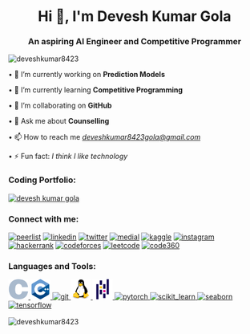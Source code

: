 <h1 align="center">Hi 👋, I'm Devesh Kumar Gola</h1>
<h3 align="center">An aspiring AI Engineer and Competitive Programmer</h3>

<p align="left"> <img src="https://komarev.com/ghpvc/?username=deveshkumar8423&label=Profile%20views&color=0e75b6&style=flat" alt="deveshkumar8423" /> </p>

•⁠  ⁠🔭 I’m currently working on **Prediction Models**

•⁠  ⁠🌱 I’m currently learning **Competitive Programming**

•⁠  ⁠👯 I’m collaborating on **GitHub**

•⁠  ⁠💬 Ask me about **Counselling**

•⁠  ⁠📫 How to reach me *deveshkumar8423gola@gmail.com*

•⁠  ⁠⚡ Fun fact:  *I think I like technology*

<h3 align="left">Coding Portfolio:</h3>
<p align="left"> 
<a href="https://codolio.com/profile/devesh" target="blank"><img align="center" src="https://codolio.com/codolio_assets/gif-owl-transparent.GIF" alt="devesh kumar gola" height="50" width="50" /></a>
</p>

<h3 align="left">Connect with me:</h3>

<p align="left">
  <a href="https://peerlist.io/devesh8423" target="_blank"><img src="https://media.licdn.com/dms/image/v2/C4D0BAQGjCtiL8FcUcw/company-logo_200_200/company-logo_200_200/0/1646835555233/peerlist_logo?e=2147483647&v=beta&t=BDkNItLoTzk-wReBiGgHqakmvc5iQnulzdCTPafcRMU" alt="peerlist" height="30" width="30"/></a>
  <a href="https://www.linkedin.com/in/devesh-kumar-gola-450a0436b/" target="_blank"><img src="https://upload.wikimedia.org/wikipedia/commons/8/81/LinkedIn_icon.svg" alt="linkedin" height="30" width="30"/></a>
  <a href="https://x.com/DeveshKuma8423" target="_blank"><img src="https://raw.githubusercontent.com/rahuldkjain/github-profile-readme-generator/master/src/images/icons/Social/twitter.svg" alt="twitter" height="30" width="40"/></a>
  <a href="https://medial.app/user/devesh-kumar-gola-29e880cab28b0" target="_blank"><img src="https://startuparticle.com/wp-content/uploads/2025/02/medial-logo.png" alt="medial" height="30" width="30"/></a>
  <a href="https://kaggle.com/deveshkumargola" target="_blank"><img src="https://raw.githubusercontent.com/rahuldkjain/github-profile-readme-generator/master/src/images/icons/Social/kaggle.svg" alt="kaggle" height="30" width="40"/></a>
  <a href="https://instagram.com/devesh_kumar_gola" target="_blank"><img src="https://raw.githubusercontent.com/rahuldkjain/github-profile-readme-generator/master/src/images/icons/Social/instagram.svg" alt="instagram" height="30" width="40"/></a>
  <a href="https://www.hackerrank.com/profile/deveshkumar84231" target="_blank"><img src="https://raw.githubusercontent.com/rahuldkjain/github-profile-readme-generator/master/src/images/icons/Social/hackerrank.svg" alt="hackerrank" height="30" width="40"/></a>
  <a href="https://codeforces.com/profile/devesh8423" target="_blank"><img src="https://raw.githubusercontent.com/rahuldkjain/github-profile-readme-generator/master/src/images/icons/Social/codeforces.svg" alt="codeforces" height="30" width="40"/></a>
  <a href="https://www.leetcode.com/deveshkumar8423" target="_blank"><img src="https://raw.githubusercontent.com/rahuldkjain/github-profile-readme-generator/master/src/images/icons/Social/leet-code.svg" alt="leetcode" height="30" width="40"/></a>
  <a href="https://www.naukri.com/code360/profile/devesh8423" target="_blank"><img src="https://avatars.githubusercontent.com/u/88321750?s=280&v=4" alt="code360" height="30" width="30"/></a>
</p>


<h3 align="left">Languages and Tools:</h3>
<p align="left"> 
<a href="https://www.cprogramming.com/" target="_blank" rel="noreferrer"> <img src="https://raw.githubusercontent.com/devicons/devicon/master/icons/c/c-original.svg" alt="c" width="40" height="40"/> </a> 
<a href="https://www.w3schools.com/cpp/" target="_blank" rel="noreferrer"> <img src="https://raw.githubusercontent.com/devicons/devicon/master/icons/cplusplus/cplusplus-original.svg" alt="cplusplus" width="40" height="40"/> </a> 
<a href="https://git-scm.com/" target="_blank" rel="noreferrer"> <img src="https://www.vectorlogo.zone/logos/git-scm/git-scm-icon.svg" alt="git" width="40" height="40"/> </a> 
<a href="https://www.linux.org/" target="_blank" rel="noreferrer"> <img src="https://raw.githubusercontent.com/devicons/devicon/master/icons/linux/linux-original.svg" alt="linux" width="40" height="40"/> </a> 
<a href="https://pandas.pydata.org/" target="_blank" rel="noreferrer"> <img src="https://raw.githubusercontent.com/devicons/devicon/2ae2a900d2f041da66e950e4d48052658d850630/icons/pandas/pandas-original.svg" alt="pandas" width="40" height="40"/> </a> 
<a href="https://pytorch.org/" target="_blank" rel="noreferrer"> <img src="https://www.vectorlogo.zone/logos/pytorch/pytorch-icon.svg" alt="pytorch" width="40" height="40"/> </a> 
<a href="https://scikit-learn.org/" target="_blank" rel="noreferrer"> <img src="https://upload.wikimedia.org/wikipedia/commons/0/05/Scikit_learn_logo_small.svg" alt="scikit_learn" width="40" height="40"/> </a> 
<a href="https://seaborn.pydata.org/" target="_blank" rel="noreferrer"> <img src="https://seaborn.pydata.org/_images/logo-mark-lightbg.svg" alt="seaborn" width="40" height="40"/> </a> 
<a href="https://www.tensorflow.org" target="_blank" rel="noreferrer"> <img src="https://www.vectorlogo.zone/logos/tensorflow/tensorflow-icon.svg" alt="tensorflow" width="40" height="40"/> </a> 
</p>

<p><img align="center" src="https://github-readme-stats.vercel.app/api/top-langs?username=deveshkumar8423&show_icons=true&locale=en&layout=compact&theme=dark" alt="deveshkumar8423" /></p>

